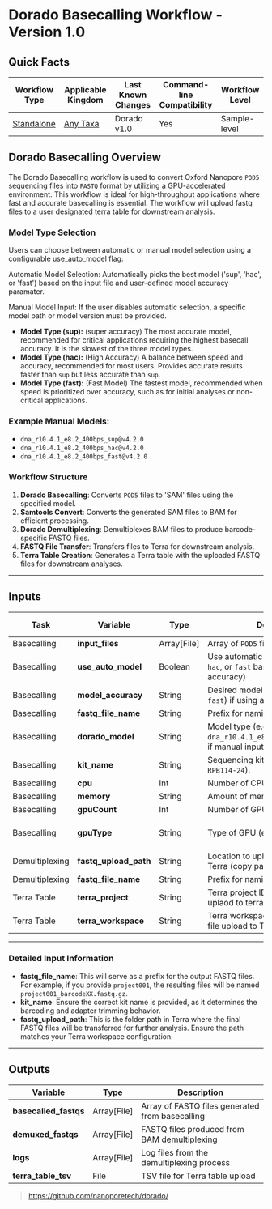 # Dorado Basecalling Workflow - Version 1.0

## Quick Facts

| **Workflow Type** | **Applicable Kingdom** | **Last Known Changes** | **Command-line Compatibility** | **Workflow Level** |
|---|---|---|---|---|
| [Standalone](../../workflows_overview/workflows_type.md/#standalone) | [Any Taxa](../../workflows_overview/workflows_kingdom.md/#any-taxa) | Dorado v1.0 | Yes | Sample-level |

## Dorado Basecalling Overview

The Dorado Basecalling workflow is used to convert Oxford Nanopore `POD5` sequencing files into `FASTQ` format by utilizing a GPU-accelerated environment. This workflow is ideal for high-throughput applications where fast and accurate basecalling is essential. The workflow will upload fastq files to a user designated terra table for downstream analysis.

### Model Type Selection

Users can choose between automatic or manual model selection using a configurable use_auto_model flag:

Automatic Model Selection: Automatically picks the best model ('sup', 'hac', or 'fast') based on the input file and user-defined model accuracy paramater.

Manual Model Input: If the user disables automatic selection, a specific model path or model version must be provided.

- **Model Type (sup):** (super accuracy) The most accurate model, recommended for critical applications requiring the highest basecall accuracy. It is the slowest of the three model types.
- **Model Type (hac):** (High Accuracy) A balance between speed and accuracy, recommended for most users. Provides accurate results faster than `sup` but less accurate than `sup`.
- **Model Type (fast):** (Fast Model) The fastest model, recommended when speed is prioritized over accuracy, such as for initial analyses or non-critical applications.

### Example Manual Models:
- `dna_r10.4.1_e8.2_400bps_sup@v4.2.0`
- `dna_r10.4.1_e8.2_400bps_hac@v4.2.0`
- `dna_r10.4.1_e8.2_400bps_fast@v4.2.0`

### Workflow Structure

1. **Dorado Basecalling**: Converts `POD5` files to 'SAM' files using the specified model.
2. **Samtools Convert**: Converts the generated SAM files to BAM for efficient processing.
3. **Dorado Demultiplexing**: Demultiplexes BAM files to produce barcode-specific FASTQ files.
4. **FASTQ File Transfer**: Transfers files to Terra for downstream analysis.
5. **Terra Table Creation**: Generates a Terra table with the uploaded FASTQ files for downstream analyses.

---

## Inputs

| **Task** | **Variable** | **Type** | **Description** | **Default Value** | **Required** |
|---|---|---|---|---|---|
| Basecalling | **input_files** | Array[File] | Array of `POD5` files for basecalling | None | Yes |
| Basecalling | **use_auto_model** | Boolean | Use automatic model selection (`sup`, `hac`, or `fast` based on model accuracy)| true | No |
| Basecalling | **model_accuracy** | String | Desired model accuracy (`sup`, `hac`, `fast`) if using automatic selection | sup | No |
| Basecalling | **fastq_file_name** | String | Prefix for naming output FASTQ files | None | Yes |
| Basecalling | **dorado_model** | String | Model type (e.g., `dna_r10.4.1_e8.2_260bps_sup@v3.5.2`) if manual input | None | Yes |
| Basecalling | **kit_name** | String | Sequencing kit name used (e.g., `SQK-RPB114-24`). | None | Yes |
| Basecalling | **cpu** | Int | Number of CPUs allocated | 8 | No |
| Basecalling | **memory** | String | Amount of memory to allocate | 32GB | No |
| Basecalling | **gpuCount** | Int | Number of GPUs to use | 1 | No |
| Basecalling | **gpuType** | String | Type of GPU (e.g., `nvidia-tesla-t4`). | nvidia-tesla-t4 | No |
| Demultiplexing | **fastq_upload_path** | String | Location to upload FASTQ files on Terra (copy path from terra folder) | None | Yes |
| Demultiplexing | **fastq_file_name** | String | Prefix for naming output FASTQ files| None| Yes |
| Terra Table | **terra_project** | String | Terra project ID for final fastq file uplaod to terra table | None | Yes |
| Terra Table | **terra_workspace** | String | Terra workspace name for final fastq file upload to Terra table | None | Yes |

---

### Detailed Input Information
- **fastq_file_name**: This will serve as a prefix for the output FASTQ files. For example, if you provide `project001`, the resulting files will be named `project001_barcodeXX.fastq.gz`.
- **kit_name**: Ensure the correct kit name is provided, as it determines the barcoding and adapter trimming behavior.
- **fastq_upload_path**: This is the folder path in Terra where the final FASTQ files will be transferred for further analysis. Ensure the path matches your Terra workspace configuration.

---

## Outputs

| **Variable** | **Type** | **Description** |
|---|---|---|
| **basecalled_fastqs** | Array[File] | Array of FASTQ files generated from basecalling |
| **demuxed_fastqs** | Array[File] | FASTQ files produced from BAM demultiplexing |
| **logs** | Array[File] | Log files from the demultiplexing process |
| **terra_table_tsv** | File | TSV file for Terra table upload |

<!-- -->
><https://github.com/nanoporetech/dorado/>
